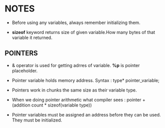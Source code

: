 # NOTES

- Before using any variables, always remember initializing them.

- **sizeof** keyword returns size of given variable.How many bytes of that variable it returned.

## POINTERS

- & operator is used for getting adrres of variable. **%p** is pointer placeholder.

- Pointer variable holds memory address. Syntax : type* pointer_variable;

- Pointers work in chunks the same size as their variable type.

- When we doing pointer arithmetic what compiler sees :  pointer + (addition count * sizeof(variable type))

- Pointer variables must be assigned an address before they can be used. They must be initialized.